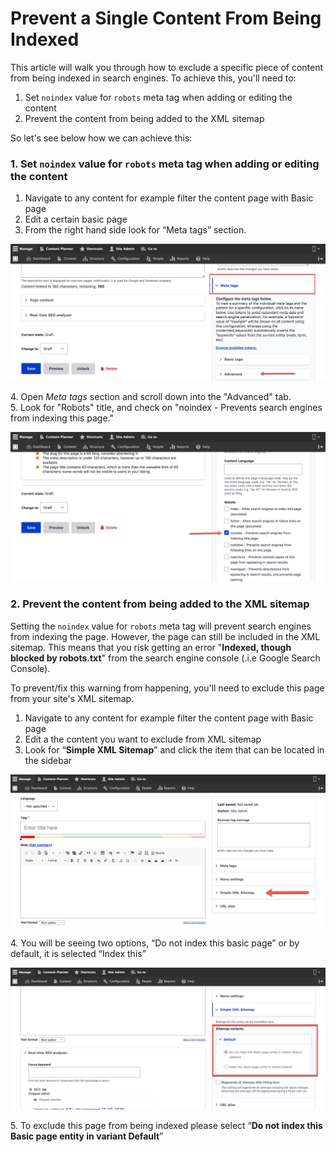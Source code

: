 # Prevent a Single Content From Being Indexed

This article will walk you through how to exclude a specific piece of content from being indexed in search engines. To achieve this, you'll need to:

1. Set `noindex` value for `robots` meta tag when adding or editing the content
2. Prevent the content from being added to the XML sitemap

So let's see below how we can achieve this:

### 1. Set `noindex` value for `robots` meta tag when adding or editing the content

1. Navigate to any content for example filter the content page with Basic page
2. Edit a certain basic page
3. From the right hand side look for “Meta tags” section.

![Meta tags section when adding/editing content](../../.gitbook/assets/meta.png)

4\. Open _Meta tags_ section and scroll down into the "Advanced" tab.\
5\. Look for "Robots" title, and check on "noindex - Prevents search engines from indexing this page."

![Advanced meta tags when adding/editing content](../../.gitbook/assets/robot.png)

####

### 2. Prevent the content from being added to the XML sitemap

Setting the `noindex` value for `robots` meta tag will prevent search engines from indexing the page. However, the page can still be included in the XML sitemap. This means that you risk getting an error "**Indexed, though blocked by robots.txt**" from the search engine console (.i.e Google Search Console).

To prevent/fix this warning from happening, you'll need to exclude this page from your site's XML sitemap.

1. Navigate to any content for example filter the content page with Basic page
2. Edit a the content you want to exclude from XML sitemap
3. Look for “**Simple XML Sitemap**” and click the item that can be located in the sidebar

![XML sitemap section when adding/editing content](../../.gitbook/assets/create-basic-page-test-qa-varbase-8-8-x-development-13-07-2020.png)

&#x20;4\. You will be seeing two options, “Do not index this basic page” or by default, it is selected “Index this”

![](../../.gitbook/assets/sitemap.png)

5\. To exclude this page from being indexed please select “**Do not index this Basic page entity in variant Default**”
